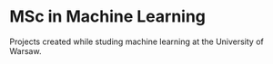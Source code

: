 # MSc in Machine Learning

Projects created while studing machine learning at the University of Warsaw.
